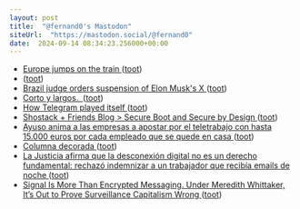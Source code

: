 ```yaml
---
layout: post
title:  "@fernand0's Mastodon"
siteUrl:  "https://mastodon.social/@fernand0"
date:  2024-09-14 08:34:23.256000+00:00
---
```

*  [Europe jumps on the train ](https://english.elpais.com/climate/2024-09-01/europe-jumps-on-the-train.htm) ([toot](https://mastodon.social/@fernand0/113134984445985487))
*  [ ](https://masto.es/@macosas) ([toot](https://mastodon.social/@fernand0/113134287603815414))
*  [Brazil judge orders suspension of Elon Musk's X ](https://apnews.com/article/brazil-musk-x-suspended-de-moraes-46c9d5c5c895e17d9adfac43e6ac20f) ([toot](https://mastodon.social/@fernand0/113134026228276914))
*  [Corto y largos.  ](https://avecesunafoto.wordpress.com/2024/09/13/corto-y-largos) ([toot](https://mastodon.social/@fernand0/113133295201019282))
*  [How Telegram played itself ](https://www.platformer.news/telegram-durov-arrest-france-explainer) ([toot](https://mastodon.social/@fernand0/113133290009953662))
*  [Shostack + Friends Blog > Secure Boot and Secure by Design ](https://shostack.org/blog/secure-boot-and-secure-by-design) ([toot](https://mastodon.social/@fernand0/113131377247809386))
*  [Ayuso anima a las empresas a apostar por el teletrabajo con hasta 15.000 euros por cada empleado que se quede en casa ](https://www.genbeta.com/actualidad/ayuso-anima-a-empresas-a-apostar-teletrabajo-15-000-euros-cada-empleado-que-se-quede-cas) ([toot](https://mastodon.social/@fernand0/113131279610762639))
*  [Columna decorada ](https://www.flickr.com/photos/fernand0/53945196477) ([toot](https://mastodon.social/@fernand0/113131275242601477))
*  [La Justicia afirma que la desconexión digital no es un derecho fundamental: rechazó indemnizar a un trabajador que recibía emails de noche ](https://www.genbeta.com/actualidad/justicia-afirma-que-desconexion-digital-no-derecho-fundamental-rechazo-indemnizar-a-trabajador-que-recibia-emails-noch) ([toot](https://mastodon.social/@fernand0/113131010192738118))
*  [Signal Is More Than Encrypted Messaging. Under Meredith Whittaker, It’s Out to Prove Surveillance Capitalism Wrong ](https://www.wired.com/story/meredith-whittaker-signal) ([toot](https://mastodon.social/@fernand0/113130633243445063))
